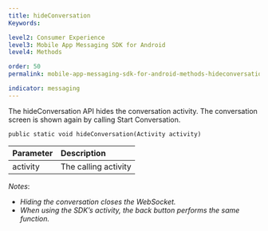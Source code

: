 ```yaml
---
title: hideConversation
Keywords:

level2: Consumer Experience
level3: Mobile App Messaging SDK for Android
level4: Methods

order: 50
permalink: mobile-app-messaging-sdk-for-android-methods-hideconversation.html

indicator: messaging
---
```


The hideConversation API hides the conversation activity. The conversation screen is shown again by calling Start Conversation. 

`public static void hideConversation(Activity activity)`

| Parameter | Description |
| :--- | :--- |
| activity | The calling activity |

*Notes*: 

- *Hiding the conversation closes the WebSocket.*
- *When using the SDK’s activity, the back button performs the same function.*

